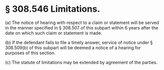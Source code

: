 # § 308.546   Limitations.

(a) The notice of hearing with respect to a claim or statement will be served in the manner specified in § 308.507 of this subpart within 6 years after the date on which such claim or statement is made. 


(b) If the defendant fails to file a timely answer, service of notice under § 308.509(b) of this subpart will be deemed a notice of a hearing for purposes of this section. 


(c) The statute of limitations may be extended by agreement of the parties.




